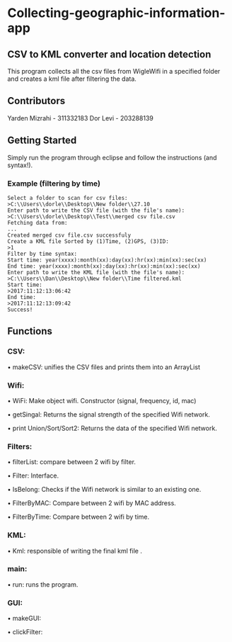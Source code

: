 # Collecting-geographic-information-app
## CSV to KML converter and location detection

This program collects all the csv files from WigleWifi in a specified folder and creates a kml file after filtering the data.

## Contributors

Yarden Mizrahi - 311332183
Dor Levi - 203288139

## Getting Started

Simply run the program through eclipse and follow the instructions (and syntax!).

### Example (filtering by time)
```
Select a folder to scan for csv files: 
>C:\\Users\\dorle\\Desktop\\New folder\\27.10
Enter path to write the CSV file (with the file's name): 
>C:\\Users\\dorle\\Desktop\\Test\\merged csv file.csv
Fetching data from:
...
Created merged csv file.csv successfuly
Create a KML file Sorted by (1)Time, (2)GPS, (3)ID: 
>1
Filter by time syntax:
Start time: year(xxxx):month(xx):day(xx):hr(xx):min(xx):sec(xx) 
End time: year(xxxx):month(xx):day(xx):hr(xx):min(xx):sec(xx)
Enter path to write the KML file (with the file's name): 
>C:\\Users\\Dan\\Desktop\\New folder\\Time filtered.kml
Start time: 
>2017:11:12:13:06:42
End time: 
>2017:11:12:13:09:42
Success!
```

## Functions
### CSV:
• makeCSV: unifies the CSV files and prints them into an ArrayList

### Wifi:
•	WiFi: Make object wifi. Constructor (signal, frequency, id, mac)

•	getSingal: Returns the signal strength of the specified Wifi network.

•	print Union/Sort/Sort2: Returns the data of the specified Wifi network.


### Filters:
•	filterList: compare between 2 wifi by filter.

•	Filter: Interface.

•	IsBelong: Checks if the Wifi network is similar to an existing one.

•	FilterByMAC: Compare between 2 wifi by MAC address.

•	FilterByTime: Compare between 2 wifi by time.


### KML:
•	Kml: responsible of writing the final kml file .


### main:
•	run: runs the program.

### GUI:
•	makeGUI:

•	clickFilter:
